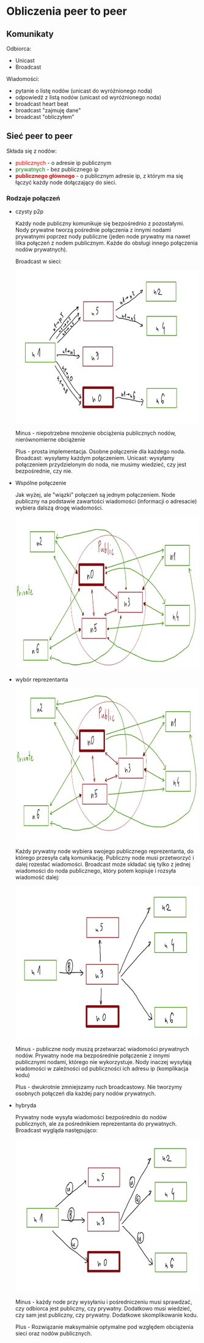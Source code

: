 # Obliczenia peer to peer

## Komunikaty

Odbiorca:
- Unicast
- Broadcast

Wiadomości:
- pytanie o listę nodów (unicast do wyróżnionego noda)
- odpowiedź z listą nodów (unicast od wyróżnionego noda)
- broadcast heart beat
- broadcast "zajmuję dane"
- broadcast "obliczyłem"

## Sieć peer to peer

Składa się z nodów:
- <font color="red">publicznych</font> - o adresie ip publicznym
- <font color="green">prywatnych</font> - bez publicznego ip
- **<font color="red">publicznego głównego</font>** - o publicznym adresie ip, z którym ma się łączyć każdy node dołączający do sieci. 

### Rodzaje połączeń

-   czysty p2p

    Każdy node publiczny komunikuje się bezpośrednio z pozostałymi. Nody prywatne tworzą pośrednie połączenia z innymi nodami prywatnymi poprzez nody publiczne (jeden node prywatny ma nawet lilka połączeń z nodem publicznym. Każde do obsługi innego połączenia nodów prywatnych).

    Broadcast w sieci:

    <img style="height:400px" src="./broadcastPure.PNG">

    Minus - niepotrzebne mnożenie obciążenia publicznych nodów, nierównomierne obciążenie

    Plus - prosta implementacja. Osobne połączenie dla każdego noda. Broadcast: wysyłamy każdym połączeniem. Unicast: wysyłamy połączeniem przydzielonym do noda, nie musimy wiedzieć, czy jest bezpośrednie, czy nie.

-   Wspólne połączenie

    Jak wyżej, ale "wiązki" połączeń są jednym połączeniem. Node publiczny na podstawie zawartości wiadomości (informacji o adresacie) wybiera dalszą drogę wiadomości. 

    <img style="height:400px" src="./komunikacjaPure.PNG">

-   wybór reprezentanta

    <img style="height:400px" src="./komunikacjaReprezentant.PNG">

    Każdy prywatny node wybiera swojego publicznego reprezentanta, do którego przesyła całą komunikację. Publiczny node musi przetworzyć i dalej rozesłać wiadomości. Broadcast może składać się tylko z jednej wiadomości do noda publicznego, który potem kopiuje i rozsyła wiadomość dalej:

    <img style="height:400px" src="./broadcastOpt.PNG">

    Minus - publiczne nody muszą przetwarzać wiadomości prywatnych nodów. Prywatny node ma bezpośrednie połączenie z innymi publicznymi nodami, którego nie wykorzystuje. Nody inaczej wysyłają wiadomości w zależności od publiczności ich adresu ip (komplikacja kodu)

    Plus - dwukrotnie zmniejszamy ruch broadcastowy. Nie tworzymy osobnych połączeń dla każdej pary nodów prywatnych.

-   hybryda

    Prywatny node wysyła wiadomości bezpośrednio do nodów publicznych, ale za pośrednikiem reprezentanta do prywatnych. Broadcast wygląda następująco:

    <img style="height:400px" src="./broadcastHybrid.PNG">

    Minus - każdy node przy wysyłaniu i pośredniczeniu musi sprawdzać, czy odbiorca jest publiczny, czy prywatny. Dodatkowo musi wiedzieć, czy sam jest publiczny, czy prywatny. Dodatkowe skomplikowanie kodu.

    Plus - Rozwiązanie maksymalnie optymalne pod względem obciążenia sieci oraz nodów publicznych. 


